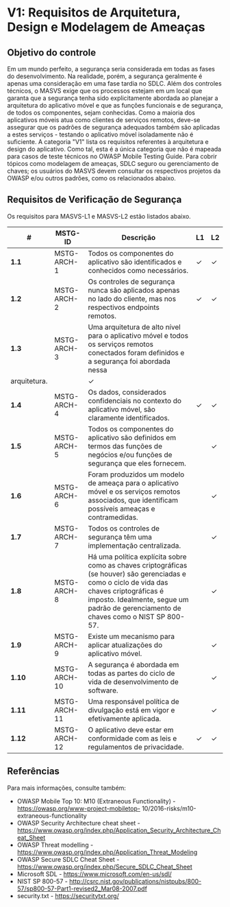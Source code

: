 # V1: Requisitos de Arquitetura, Design e Modelagem de Ameaças

## Objetivo do controle

Em um mundo perfeito, a segurança seria considerada em todas as fases do desenvolvimento. Na realidade, porém, a segurança geralmente é apenas uma consideração em uma fase tardia no SDLC. Além dos controles técnicos, o MASVS exige que os processos estejam em um local que garanta que a segurança tenha sido explicitamente abordada ao planejar a arquitetura do aplicativo móvel e que as funções funcionais e de segurança, de todos os componentes, sejam conhecidas. Como a maioria dos aplicativos móveis atua como clientes de serviços remotos, deve-se assegurar que os padrões de segurança adequados também são aplicadas a estes serviços - testando o aplicativo móvel isoladamente não é suficiente.
A categoria "V1" lista os requisitos referentes à arquitetura e design do aplicativo. Como tal, esta é a única categoria que não é mapeada para casos de teste técnicos no OWASP Mobile Testing Guide. Para cobrir tópicos como modelagem de ameaças, SDLC seguro ou gerenciamento de chaves; os usuários do MASVS devem consultar os respectivos projetos da OWASP e/ou outros padrões, como os relacionados abaixo.

## Requisitos de Verificação de Segurança

Os requisitos para MASVS-L1 e MASVS-L2 estão listados abaixo.

| # | MSTG-ID | Descrição | L1 | L2 |
| -- | -------- | ---------------------- | - | - |
| **1.1** | MSTG-ARCH-1 | Todos os componentes do aplicativo são identificados e conhecidos como necessários. | ✓ | ✓ |
| **1.2** | MSTG-ARCH-2 | Os controles de segurança nunca são aplicados apenas no lado do cliente, mas nos respectivos endpoints remotos. | ✓ | ✓ |
| **1.3** | MSTG-ARCH-3 | Uma arquitetura de alto nível para o aplicativo móvel e todos os serviços remotos conectados foram definidos e a segurança foi abordada nessa
 arquitetura. |   | ✓ |
| **1.4** | MSTG-ARCH-4 | Os dados, considerados confidenciais no contexto do aplicativo móvel, são claramente identificados. | ✓ | ✓ |
| **1.5** | MSTG-ARCH-5 | Todos os componentes do aplicativo são definidos em termos das funções de negócios e/ou funções de segurança que eles fornecem. |   | ✓ |
| **1.6** | MSTG-ARCH-6 | Foram produzidos um modelo de ameaça para o aplicativo móvel e os serviços remotos associados, que identificam possíveis ameaças e contramedidas. |   | ✓ |
| **1.7** | MSTG-ARCH-7 | Todos os controles de segurança têm uma implementação centralizada. |   | ✓ |
| **1.8** | MSTG-ARCH-8 | Há uma política explícita sobre como as chaves criptográficas (se houver) são gerenciadas e como o ciclo de vida das chaves criptográficas é imposto. Idealmente, segue um padrão de gerenciamento de chaves como o NIST SP 800-57. |   | ✓ |
| **1.9** | MSTG-ARCH-9 | Existe um mecanismo para aplicar atualizações do aplicativo móvel. |   | ✓ |
| **1.10** | MSTG-ARCH-10 | A segurança é abordada em todas as partes do ciclo de vida de desenvolvimento de software. |   | ✓ |
| **1.11** | MSTG-ARCH-11 | Uma responsável  política de divulgação está em vigor e efetivamente aplicada. |   | ✓ |
| **1.12** | MSTG-ARCH-12 | O aplicativo deve estar em conformidade com as leis e regulamentos de privacidade. | ✓ | ✓ |

## Referências

Para mais informações, consulte também:

- OWASP Mobile Top 10: M10 (Extraneous Functionality) - https://owasp.org/www-project-mobiletop- 10/2016-risks/m10-extraneous-functionality
- OWASP Security Architecture cheat sheet - https://www.owasp.org/index.php/Application_Security_Architecture_Cheat_Sheet
- OWASP Threat modelling - https://www.owasp.org/index.php/Application_Threat_Modeling
- OWASP Secure SDLC Cheat Sheet - https://www.owasp.org/index.php/Secure_SDLC_Cheat_Sheet
- Microsoft SDL - https://www.microsoft.com/en-us/sdl/
- NIST SP 800-57 - http://csrc.nist.gov/publications/nistpubs/800-57/sp800-57-Part1-revised2_Mar08-2007.pdf
- security.txt - https://securitytxt.org/
